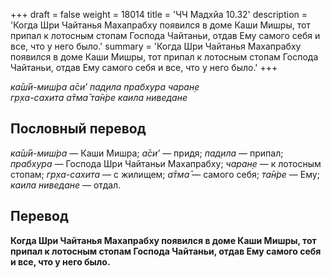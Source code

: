 +++
draft = false
weight = 18014
title = 'ЧЧ Мадхйа 10.32'
description = 'Когда Шри Чайтанья Махапрабху появился в доме Каши Мишры, тот припал к лотосным стопам Господа Чайтаньи, отдав Ему самого себя и все, что у него было.'
summary = 'Когда Шри Чайтанья Махапрабху появился в доме Каши Мишры, тот припал к лотосным стопам Господа Чайтаньи, отдав Ему самого себя и все, что у него было.'
+++

_ка̄ш́ӣ-миш́ра а̄си’ пад̣ила прабхура чаран̣е  
гр̣ха-сахита а̄тма̄ та̄н̇ре каила ниведане_

## Пословный перевод

_ка̄ш́ӣ_\-_миш́ра_ — Каши Мишра; _а̄си’_ — придя; _пад̣ила_ — припал; _прабхура_ — Господа Шри Чайтаньи Махапрабху; _чаран̣е_ — к лотосным стопам; _гр̣ха_\-_сахита_ — с жилищем; _а̄тма̄_ — самого себя; _та̄н̇ре_ — Ему; _каила_ _ниведане_ — отдал.

## Перевод

**Когда Шри Чайтанья Махапрабху появился в доме Каши Мишры, тот припал к лотосным стопам Господа Чайтаньи, отдав Ему самого себя и все, что у него было.**
